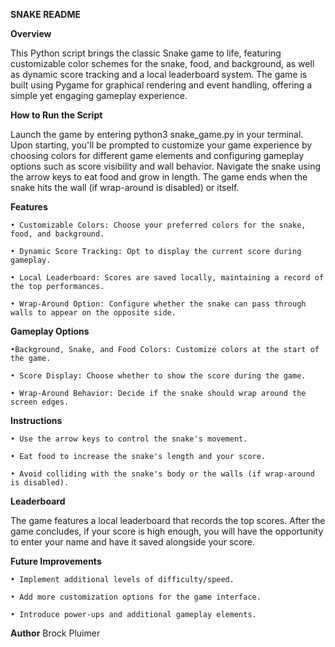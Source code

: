 **SNAKE README**

**Overview**

This Python script brings the classic Snake game to life, featuring customizable color schemes for the snake, food, and background, as well as dynamic score tracking and a local leaderboard system. The game is built using Pygame for graphical rendering and event handling, offering a simple yet engaging gameplay experience.

**How to Run the Script**

Launch the game by entering python3 snake_game.py in your terminal. Upon starting, you'll be prompted to customize your game experience by choosing colors for different game elements and configuring gameplay options such as score visibility and wall behavior. Navigate the snake using the arrow keys to eat food and grow in length. The game ends when the snake hits the wall (if wrap-around is disabled) or itself.

**Features**

	• Customizable Colors: Choose your preferred colors for the snake, food, and background.
 
	• Dynamic Score Tracking: Opt to display the current score during gameplay.
 
	• Local Leaderboard: Scores are saved locally, maintaining a record of the top performances.
 
	• Wrap-Around Option: Configure whether the snake can pass through walls to appear on the opposite side.

**Gameplay Options**

	•Background, Snake, and Food Colors: Customize colors at the start of the game.
 
	• Score Display: Choose whether to show the score during the game.
 
	• Wrap-Around Behavior: Decide if the snake should wrap around the screen edges.

**Instructions**

	• Use the arrow keys to control the snake's movement.
 
	• Eat food to increase the snake's length and your score.
 
	• Avoid colliding with the snake's body or the walls (if wrap-around is disabled).

**Leaderboard**

The game features a local leaderboard that records the top scores. After the game concludes, if your score is high enough, you will have the opportunity to enter your name and have it saved alongside your score.

**Future Improvements**

	• Implement additional levels of difficulty/speed.
 
	• Add more customization options for the game interface.
 
	• Introduce power-ups and additional gameplay elements.

**Author**
Brock Pluimer
